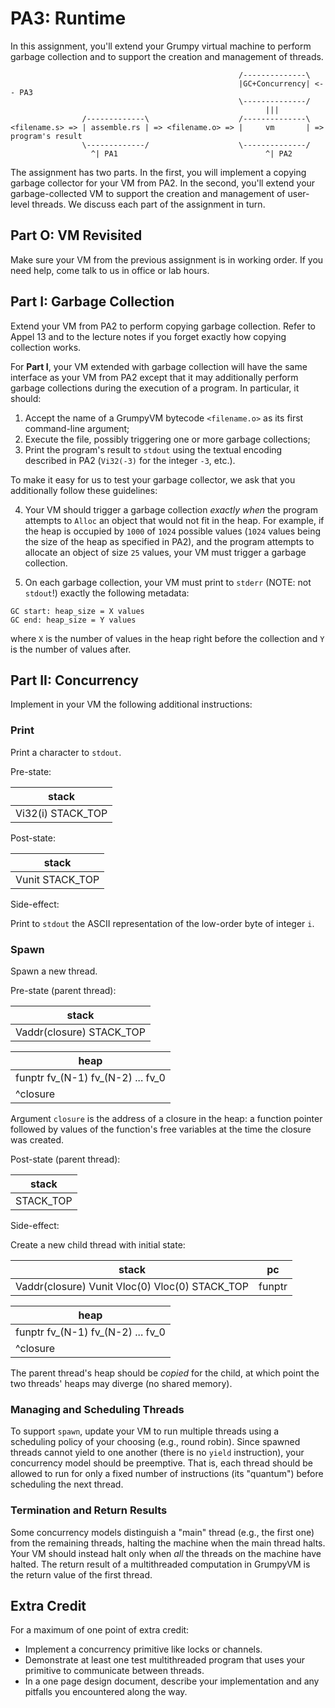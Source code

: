 # PA3: Runtime

In this assignment, you'll extend your Grumpy virtual machine to perform garbage collection and to support the creation and management of threads. 

```
                                                   /--------------\
                                                   |GC+Concurrency| <-- PA3
                                                   \--------------/
                                                         |||
                /-------------\                    /--------------\
<filename.s> => | assemble.rs | => <filename.o> => |     vm       | => program's result
                \-------------/                    \--------------/
                  ^| PA1                                 ^| PA2
```

The assignment has two parts. In the first, you will implement a copying garbage collector for your VM from PA2. In the second, you'll extend your garbage-collected VM to support the creation and management of user-level threads. We discuss each part of the assignment in turn. 

## Part O: VM Revisited

Make sure your VM from the previous assignment is in working order. If you need help, come talk to us in office or lab hours.

## Part I: Garbage Collection

Extend your VM from PA2 to perform copying garbage collection. Refer to Appel 13 and to the lecture notes if you forget exactly how copying collection works. 

For **Part I**, your VM extended with garbage collection will have the same interface as your VM from PA2 except that it may additionally perform garbage collections during the execution of a program. In particular, it should: 

1. Accept the name of a GrumpyVM bytecode `<filename.o>` as its first command-line argument;
2. Execute the file, possibly triggering one or more garbage collections;
3. Print the program's result to `stdout` using the textual encoding described in PA2 (`Vi32(-3)` for the integer `-3`, etc.). 

To make it easy for us to test your garbage collector, we ask that you additionally follow these guidelines:

4. Your VM should trigger a garbage collection *exactly when* the program attempts to `Alloc` an object that would not fit in the heap. For example, if the heap is occupied by `1000` of `1024` possible values (`1024` values being the size of the heap as specified in PA2), and the program attempts to allocate an object of size `25` values, your VM must trigger a garbage collection.

5. On each garbage collection, your VM must print to `stderr` (NOTE: not `stdout`!) exactly the following metadata:

```
GC start: heap_size = X values
GC end: heap_size = Y values
```

where `X` is the number of values in the heap right before the collection and `Y` is the number of values after. 

## Part II: Concurrency

Implement in your VM the following additional instructions:

### Print

Print a character to `stdout`.

Pre-state:

| stack |
| ----- |
| Vi32(i) STACK_TOP |

Post-state:

| stack |
| ----- |
| Vunit STACK_TOP |

Side-effect:

Print to `stdout` the ASCII representation of the low-order byte of integer `i`.

### Spawn

Spawn a new thread. 

Pre-state (parent thread):

| stack |
| ----- |
| Vaddr(closure) STACK_TOP |

| heap |
| ---- |
| funptr fv_(N-1) fv_(N-2) ... fv_0 |
| ^closure |

Argument `closure` is the address of a closure in the heap: a function pointer followed by values of the function's free variables at the time the closure was created. 

Post-state (parent thread):

| stack |
| ----- |
| STACK_TOP |

Side-effect:

Create a new child thread with initial state:

| stack | pc |
| ----- | -- |
| Vaddr(closure) Vunit Vloc(0) Vloc(0) STACK_TOP | funptr |

| heap |
| ---- |
| funptr fv_(N-1) fv_(N-2) ... fv_0 |
| ^closure |

The parent thread's heap should be *copied* for the child, at which point the two threads' heaps may diverge (no shared memory).

### Managing and Scheduling Threads

To support `spawn`, update your VM to run multiple threads using a scheduling policy of your choosing (e.g., round robin). Since spawned threads cannot yield to one another (there is no `yield` instruction), your concurrency model should be preemptive. That is, each thread should be allowed to run for only a fixed number of instructions (its "quantum") before scheduling the next thread.

### Termination and Return Results

Some concurrency models distinguish a "main" thread (e.g., the first one) from the remaining threads, halting the machine when the main thread halts. Your VM should instead halt only when *all* the threads on the machine have halted. The return result of a multithreaded computation in GrumpyVM is the return value of the first thread.

## Extra Credit

For a maximum of one point of extra credit:

* Implement a concurrency primitive like locks or channels.
* Demonstrate at least one test multithreaded program that uses your primitive to communicate between threads.
* In a one page design document, describe your implementation and any pitfalls you encountered along the way.
